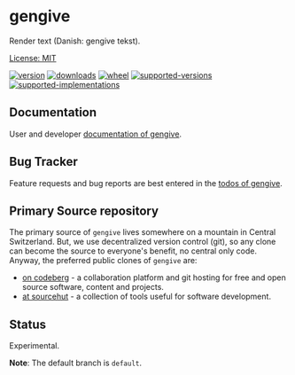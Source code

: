 # gengive

Render text (Danish: gengive tekst).

[License: MIT](https://git.sr.ht/~sthagen/gengive/tree/default/item/LICENSE)

[![version](https://img.shields.io/pypi/v/gengive.svg?style=flat)](https://pypi.python.org/pypi/gengive/)
[![downloads](https://pepy.tech/badge/gengive/month)](https://pepy.tech/project/gengive)
[![wheel](https://img.shields.io/pypi/wheel/gengive.svg?style=flat)](https://pypi.python.org/pypi/gengive/)
[![supported-versions](https://img.shields.io/pypi/pyversions/gengive.svg?style=flat)](https://pypi.python.org/pypi/gengive/)
[![supported-implementations](https://img.shields.io/pypi/implementation/gengive.svg?style=flat)](https://pypi.python.org/pypi/gengive/)

## Documentation

User and developer [documentation of gengive](https://codes.dilettant.life/docs/gengive).

## Bug Tracker

Feature requests and bug reports are best entered in the [todos of gengive](https://todo.sr.ht/~sthagen/gengive).

## Primary Source repository

The primary source of `gengive` lives somewhere on a mountain in Central Switzerland.
But, we use decentralized version control (git), so any clone can become the source to everyone's benefit, no central only code.
Anyway, the preferred public clones of `gengive` are:

* [on codeberg](https://codeberg.org/sthagen/gengive) - a collaboration platform and git hosting for free and open source software, content and projects.
* [at sourcehut](https://git.sr.ht/~sthagen/gengive) - a collection of tools useful for software development.

## Status

Experimental.

**Note**: The default branch is `default`.
